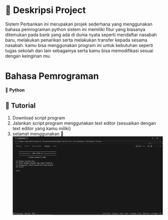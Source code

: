 # 🧠   Deskripsi Project 
Sistem Perbankan ini merupakan projek sederhana yang menggunakan bahasa pemrograman python sistem ini memiliki fitur yang biasanya ditemukan pada bank yang ada di dunia nyata seperti mendaftar nasabah baru, melakukan penarikan serta melakukan transfer kepada sesama nasabah. kamu bisa menggunakan program ini untuk kebutuhan seperti tugas sekolah dan lain sebagainya serta kamu bisa memodifikasi sesuai dengan keinginan mu.

# Bahasa Pemrograman 
🐍 **Python**    

## 🚀 Tutorial 

1. Download script program
2. Jalankan script program menggunakan text editor (sesuaikan dengan text editor yang kamu miliki) 
3. selamat menggunakan 🙌 
![Main Page Preview](assets/tampilan_awal.png)
